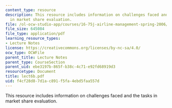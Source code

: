 ```yaml
---
content_type: resource
description: This resource includes information on challenges faced and the tasks
  in market share evaluation.
file: /ol-ocw-studio-app/courses/16-75j-airline-management-spring-2006/f4cf28d87d1ac891f5fa4ebd5faa557d_lect6b.pdf
file_size: 645084
file_type: application/pdf
learning_resource_types:
- Lecture Notes
license: https://creativecommons.org/licenses/by-nc-sa/4.0/
ocw_type: OCWFile
parent_title: Lecture Notes
parent_type: CourseSection
parent_uid: ebe3197b-865f-b38c-4c71-e92fd68919d3
resourcetype: Document
title: lect6b.pdf
uid: f4cf28d8-7d1a-c891-f5fa-4ebd5faa557d
---
```

This resource includes information on challenges faced and the tasks in market share evaluation.